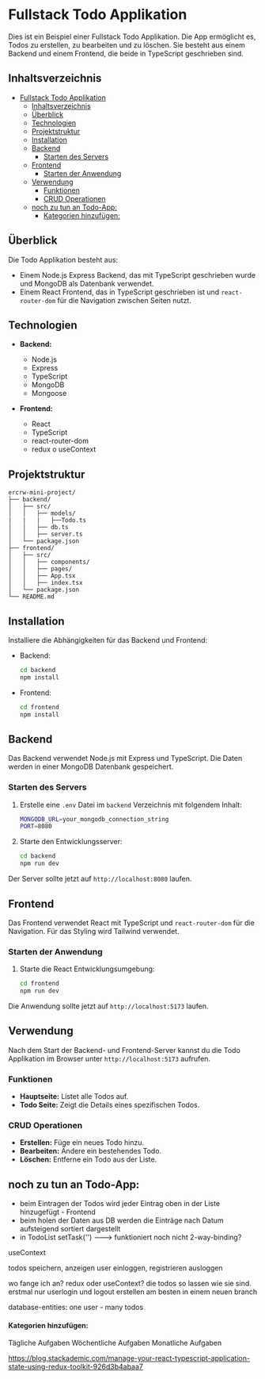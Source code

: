 # Fullstack Todo Applikation

Dies ist ein Beispiel einer Fullstack Todo Applikation. 
Die App ermöglicht es, Todos zu erstellen, zu bearbeiten und zu löschen. 
Sie besteht aus einem Backend und einem Frontend, die beide in TypeScript geschrieben sind.


## Inhaltsverzeichnis

- [Fullstack Todo Applikation](#fullstack-todo-applikation)
  - [Inhaltsverzeichnis](#inhaltsverzeichnis)
  - [Überblick](#überblick)
  - [Technologien](#technologien)
  - [Projektstruktur](#projektstruktur)
  - [Installation](#installation)
  - [Backend](#backend)
    - [Starten des Servers](#starten-des-servers)
  - [Frontend](#frontend)
    - [Starten der Anwendung](#starten-der-anwendung)
  - [Verwendung](#verwendung)
    - [Funktionen](#funktionen)
    - [CRUD Operationen](#crud-operationen)
  - [noch zu tun an Todo-App:](#noch-zu-tun-an-todo-app)
      - [Kategorien hinzufügen:](#kategorien-hinzufügen)


## Überblick

Die Todo Applikation besteht aus:
- Einem Node.js Express Backend, das mit TypeScript geschrieben wurde und MongoDB als Datenbank verwendet.
- Einem React Frontend, das in TypeScript geschrieben ist und `react-router-dom` für die Navigation zwischen Seiten nutzt.

## Technologien

- **Backend:**
  - Node.js
  - Express
  - TypeScript
  - MongoDB
  - Mongoose

- **Frontend:**
  - React
  - TypeScript
  - react-router-dom
  - redux o useContext

## Projektstruktur

```
ercrw-mini-project/
├── backend/
│   ├── src/
│   │   ├── models/
|   |   |   ├──Todo.ts
│   │   ├── db.ts
│   │   ├── server.ts
│   └── package.json
├── frontend/
│   ├── src/
│   │   ├── components/
│   │   ├── pages/
│   │   ├── App.tsx
│   │   ├── index.tsx
│   └── package.json
└── README.md
```

## Installation

Installiere die Abhängigkeiten für das Backend und Frontend:

- Backend:

     ```bash
     cd backend
     npm install
     ```

- Frontend:

     ```bash
     cd frontend
     npm install
     ```

## Backend

Das Backend verwendet Node.js mit Express und TypeScript. Die Daten werden in einer MongoDB Datenbank gespeichert.

### Starten des Servers

1. Erstelle eine `.env` Datei im `backend` Verzeichnis mit folgendem Inhalt:
   
   ```bash
   MONGODB_URL=your_mongodb_connection_string
   PORT=8080
   ```

2. Starte den Entwicklungsserver:
   
   ```bash
   cd backend
   npm run dev
   ```

Der Server sollte jetzt auf `http://localhost:8080` laufen.

## Frontend

Das Frontend verwendet React mit TypeScript und `react-router-dom` für die Navigation. Für das Styling wird Tailwind verwendet.

### Starten der Anwendung

1. Starte die React Entwicklungsumgebung:
   
   ```bash
   cd frontend
   npm run dev
   ```

Die Anwendung sollte jetzt auf `http://localhost:5173` laufen.

## Verwendung

Nach dem Start der Backend- und Frontend-Server kannst du die Todo Applikation im Browser unter `http://localhost:5173` aufrufen.

### Funktionen

- **Hauptseite:** Listet alle Todos auf.
- **Todo Seite:** Zeigt die Details eines spezifischen Todos.

### CRUD Operationen

- **Erstellen:** Füge ein neues Todo hinzu.
- **Bearbeiten:** Ändere ein bestehendes Todo.
- **Löschen:** Entferne ein Todo aus der Liste.



## noch zu tun an Todo-App:
- beim Eintragen der Todos wird jeder Eintrag oben in der Liste hinzugefügt - Frontend
- beim holen der Daten aus DB werden die Einträge nach Datum aufsteigend sortiert dargestellt
- in TodoList setTask('') ---> funktioniert noch nicht 2-way-binding?

useContext

todos speichern, anzeigen
user einloggen, registrieren ausloggen

wo fange ich an?
redux oder useContext?
die todos so lassen wie sie sind. 
erstmal nur userlogin und logout erstellen
am besten in einem neuen branch

database-entities:
one user - many todos

#### Kategorien hinzufügen:
Tägliche Aufgaben
Wöchentliche Aufgaben
Monatliche Aufgaben

https://blog.stackademic.com/manage-your-react-typescript-application-state-using-redux-toolkit-926d3b4abaa7